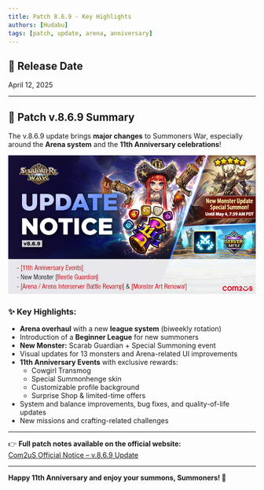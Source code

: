 ```yaml
---
title: Patch 8.6.9 - Key Highlights
authors: [Hudabu]
tags: [patch, update, arena, anniversary]
---
```


## 📅 Release Date
April 12, 2025

---

## 🔔 Patch v.8.6.9 Summary

The v.8.6.9 update brings **major changes** to Summoners War, especially around the **Arena system** and the **11th Anniversary celebrations**!

![!Hero](/img/blog/patchs/8.6.9/Hero.png)

<!-- truncate -->

### ✨ Key Highlights:

- **Arena overhaul** with a new **league system** (biweekly rotation)
- Introduction of a **Beginner League** for new summoners
- **New Monster:** Scarab Guardian + Special Summoning event
- Visual updates for 13 monsters and Arena-related UI improvements
- **11th Anniversary Events** with exclusive rewards:
    - Cowgirl Transmog
    - Special Summonhenge skin
    - Customizable profile background
    - Surprise Shop & limited-time offers
- System and balance improvements, bug fixes, and quality-of-life updates
- New missions and crafting-related challenges

---

👉 **Full patch notes available on the official website:**  
[Com2uS Official Notice – v.8.6.9 Update](https://www.withhive.com/notice/313/79816)

---

**Happy 11th Anniversary and enjoy your summons, Summoners! 🎉**

